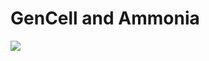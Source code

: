 # GenCell and Ammonia

[![](http://img.youtube.com/vi/drdDt1ski1I/0.jpg)](http://www.youtube.com/watch?v=drdDt1ski1I)

